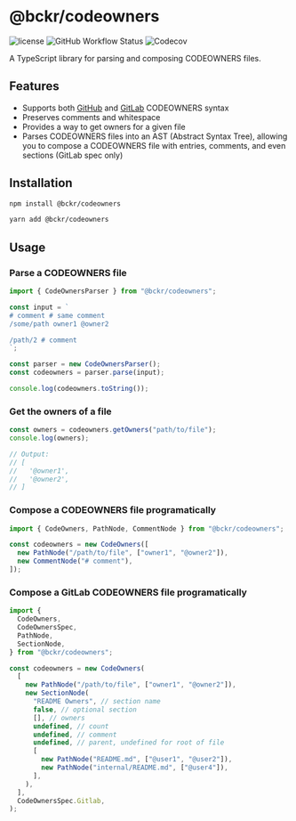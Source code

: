 # @bckr/codeowners

![license](https://img.shields.io/npm/l/@bckr/codeowners) ![GitHub Workflow Status](https://img.shields.io/github/actions/workflow/status/bbckr/codeowners/build.yml?branch=main) ![Codecov](https://codecov.io/gh/bbckr/codeowners/branch/main/graph/badge.svg)

A TypeScript library for parsing and composing CODEOWNERS files.

## Features

- Supports both [GitHub](https://docs.github.com/en/repositories/managing-your-repositorys-settings-and-features/customizing-your-repository/about-code-owners) and [GitLab](https://docs.gitlab.com/user/project/codeowners/reference/) CODEOWNERS syntax
- Preserves comments and whitespace
- Provides a way to get owners for a given file
- Parses CODEOWNERS files into an AST (Abstract Syntax Tree), allowing you to compose a CODEOWNERS file with entries, comments, and even sections (GitLab spec only)

## Installation

```bash
npm install @bckr/codeowners
```

```bash
yarn add @bckr/codeowners
```

## Usage

### Parse a CODEOWNERS file

```ts
import { CodeOwnersParser } from "@bckr/codeowners";

const input = `
# comment # same comment
/some/path owner1 @owner2

/path/2 # comment
`;

const parser = new CodeOwnersParser();
const codeowners = parser.parse(input);

console.log(codeowners.toString());
```

### Get the owners of a file

```ts
const owners = codeowners.getOwners("path/to/file");
console.log(owners);

// Output:
// [
//   '@owner1',
//   '@owner2',
// ]
```

### Compose a CODEOWNERS file programatically

```ts
import { CodeOwners, PathNode, CommentNode } from "@bckr/codeowners";

const codeowners = new CodeOwners([
  new PathNode("/path/to/file", ["owner1", "@owner2"]),
  new CommentNode("# comment"),
]);
```

### Compose a GitLab CODEOWNERS file programatically

```ts
import {
  CodeOwners,
  CodeOwnersSpec,
  PathNode,
  SectionNode,
} from "@bckr/codeowners";

const codeowners = new CodeOwners(
  [
    new PathNode("/path/to/file", ["owner1", "@owner2"]),
    new SectionNode(
      "README Owners", // section name
      false, // optional section
      [], // owners
      undefined, // count
      undefined, // comment
      undefined, // parent, undefined for root of file
      [
        new PathNode("README.md", ["@user1", "@user2"]),
        new PathNode("internal/README.md", ["@user4"]),
      ],
    ),
  ],
  CodeOwnersSpec.Gitlab,
);
```
